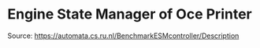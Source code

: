 # Engine State Manager of Oce Printer

Source: https://automata.cs.ru.nl/BenchmarkESMcontroller/Description